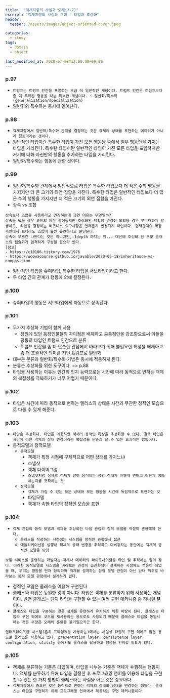 ```yaml
---
title:  "객체지향의 사실과 오해(3-2)"
excerpt: "객체지향의 사실과 오해 - 타입과 추상화"
header:
  teaser: /assets/images/object-oriented-cover.jpeg

categories:
  - study
tags:
  - domain
  - object
  
last_modified_at: 2020-07-08T12:00:00+09:00
---
```

### p.97
- `트럼프는 트럼프 인간을 포괄하는 조금 더 일반적인 개념이다. 트럼프 인간은 트럼프보다 좀 더 특화된 행동을 하는 특수한 개념이다. : 일반화/특수화(generalization/specialization)`
- 일반화와 특수화는 동시에 일어난다.


### p.98
- `객체지향에서 일반화/특수화 관계를 결정하는 것은 객체의 상태를 표현하는 데이터가 아니라 행동이라는 것이다.`
- 일반적인 타입이란 특수한 타입이 가진 모든 행동들 중에서 일부 행동만을 가지는 타입을 가리킨다. 특수한 타입이란 일반적인 타임이 가진 모든 타입을 포함하지만 거기에 더해 자신만의 행동을 추가하는 타입을 가리킨다.
- 일반화/특수화는 행동에 관한 것이다.


### p.99
- 일반화/특수화 관계에서 일반적으로 타입은 특수한 타입보다 더 적은 수의 행동을 가지지만 더 큰 크기의 외연 집합을 가진다. 특수한 타입은 일반적인 타입보다 더 많은 수의 행동을 가지지만 더 적은 크기의 외연 집합을 가진다.
- 상속 vs 조합  
```
상속보다 조합을 사용하라고 권장하는데 과연 이유는 무엇일까?  
상속을 했을 경우 코드의 양은 줄어들지만 추상화된 타입이 변경이 되었을 경우 부수효과가 발생하고, 타입을 결정하는 비즈니스 요구사항은 언제든지 변경되기 마련이다. 협력관계의 확장 측면에서 보더라도 조합이 훨씬 유연하다고 판단된다.  
상속이 무조건 나쁘다는 것은 아니지만, 1depth 까지는 뭐... 대신에 추상화 된 부모 클래스의 캡슐화가 엄격하게 구성될 필요가 있다.  
[참고]
- https://c10106.tistory.com/1976
- https://woowacourse.github.io/javable/2020-05-18/inheritance-vs-composition
```
- 일반적인 타입을 슈퍼타입, 특수한 타입을 서브타입이라고 한다.
- 두 타입 간의 관계가 행동에 의해 결정된다.


### p.100
- 슈퍼타입의 행동은 서브타입에게 자동으로 상속된다.


### p.101
- 두가지 추상화 기법이 함께 사용
    - 정원에 있던 등장인물들의 차이점은 배제하고 공통점만을 강조함으로써 이들을 공통의 타입인 트럼프 인간으로 분류
    - 트럼프 인간을 좀 더 단순한 관점에서 바라보기 위해 불필요한 특성을 배제하고 좀 더 포괄적인 의미를 지닌 트럼프로 일반화
- 대부분 분류와 일반화/특수화 기법은 동시에 적용하게 된다. 
- 분류는 추상화를 위한 도구이다. => p.88
- 타입을 사용하는 이유는 인간의 인지 능력으로는 시간에 따라 동적으로 변하는 객체의 복잡성를 극복하기가 너무 어렵기 때문이다.


### p.102
- 타입은 시간에 따라 동적으로 변하는 앨리스의 상태를 시간과 무관한 정적인 모습으로 다룰 수 있게 해준다.


### p.103
- `타입은 추상화다. 타입을 이용하면 객체의 동적인 특성을 추상화할 수 있다. 결국 타입은 시간에 따른 객체의 상태 변경이라는 복잡성을 단순화 할 수 있는 효과적인 방법이다.`
- 동적모델과 정적모델
    - `동적모델`
        - 객체가 특정 시점에 구체적으로 어떤 상태를 가지느냐
        - 스냅샷
        - 객체 다이어그램
        - `스냅샷처럼 실제로 객체가 살아 움직이는 동안 상태가 어떻게 변하고 어떤게 행동하는지를 포착하는 것`
    - `정적모델`
        - `객체가 가질 수 있는 모든 상태와 모든 행동을 시간에 독립적으로 표현하는 것`
        - 타입모델
        - 객체가 속한 타입의 정적인 모습을 표현
        

### p.104
- `객체 관점의 동적 모델과 객체를 추상화한 타입 관점의 정적 모델을 적절히 혼용해야 한다.`
    - `클래스를 작성하는 시점에는 시스템을 정적인 관접에서 접근`
    - `애플리케이션을 실행해 객체의 상태 변경을 추적하고 디버깅하는 동안에는 객체의 동적인 모델을 탐험`
```
보통 서비스를 운영하는 개발자는 객체나 데이터의 라이프사이클을 확인 및 추적하는 일이 잦다. 이러한 동적모델로 시스템을 바라보는 관점이 습관화되어 설계하는 시점에도 적용이 되었을 때, 우리는 행동을 먼저 정의하며 객체를 설계하는 정적 모델 관점이 아닌 상태 위주로 바라보는 동적 모델 관점에서 설계하기 쉽다.
```

- 정적인 모델은 클래스를 이용해 구현된다
- 클래스와 타입은 동일한 것이 아니다. 타입은 객체를 분류하기 위해 사용하는 개념이다. 반면 클래스는 단지 타입을 구현할 수 있는 여러 구현 매커니즘 중 하나일 뿐이다.
- `클래스와 타입을 구분하는 것은 설계를 유연하게 유지하기 위한 바탕이 된다. 클래스는 타입의 구현 외에도 코드를 재사용하는 용도로도 사용되기 때문에 클래스와 타입을 동일시 하는 것은 수많은 오해와 혼란을 불러일으키곤 한다.`
```
엔터프라이즈급 시스템(흔히 프레임웍을 사용하는)에서는 사실상 타입의 구현 외에도 많은 용도로 클래스를 사용하고 있다. presentation layer, persistence layer, configuration, utility 등에서도 클래스를 활용하고 있음을 인지할 필요가 있다.
```


### p.105
- 객체를 분류하는 기준은 타입이며, 타입을 나누는 기준은 객체가 수행하는 행동이다. 객체를 분류하기 위해 타입을 결정한 후 프로그래밍 언어를 이용해 타입을 구현할 수 있는 한 가지 방법이 클래스라는 사실을 아는 것은 중요하다
- `객체지향에서 중요한 것은 동적으로 변하는 객체의 상태와 상태를 변경하는 행위다. 클래스는 타입을 구현하기 위해 프로그래밍 언어에서 제공하는 구현 매커니즘이다.`